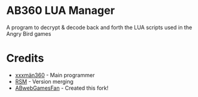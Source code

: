 # AB360 LUA Manager
A program to decrypt & decode back and forth the LUA scripts used in the Angry Bird games

# Credits
* [xxxmän360](https://github.com/xxxman360) - Main programmer
* [RSM](https://github.com/giroletm) - Version merging
* [ABwebGamesFan](https://github.com/ABwebGamesFan) - Created this fork!
